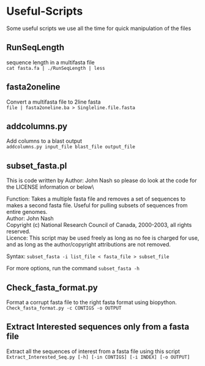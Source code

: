 # Useful-Scripts
Some useful scripts we use all the time for quick manipulation of the files 


## RunSeqLength
sequence length in a multifasta file \
 `cat fasta.fa | ./RunSeqLength | less`
 
## fasta2oneline 
Convert a multifasta file to 2line fasta \
`file | fasta2oneline.ba > Singleline.file.fasta`

## addcolumns.py 
Add columns to a blast output \
 `addcolumns.py input_file blast_file output_file`

## subset_fasta.pl
This is code written by Author: John Nash so please do look at the code for the LICENSE information or below\

Function:  Takes a multiple fasta file and removes a set of sequences to makes a second fasta file.  Useful for pulling subsets of sequences from entire genomes. \
Author: John Nash \
Copyright (c) National Research Council of Canada, 2000-2003, all rights reserved. \
Licence: This script may be used freely as long as no fee is charged for use, and as long as the author/copyright attributions are not removed. 

Syntax:
`subset_fasta -i list_file < fasta_file > subset_file`

For more options, run the command 
`subset_fasta -h`

## Check_fasta_format.py
Format a corrupt fasta file to the right fasta format using biopython. 
`Check_fasta_format.py -c CONTIGS -o OUTPUT`

## Extract Interested sequences only from a fasta file 
Extract all the sequences of interest from a fasta file using this script 
`Extract_Interested_Seq.py [-h] [-in CONTIGS] [-i INDEX] [-o OUTPUT]`







